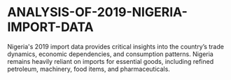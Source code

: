 # ANALYSIS-OF-2019-NIGERIA-IMPORT-DATA
Nigeria's 2019 import data provides critical insights into the country’s trade dynamics, economic dependencies, and consumption patterns. Nigeria remains heavily reliant on imports for essential goods, including refined petroleum, machinery, food items, and pharmaceuticals.
